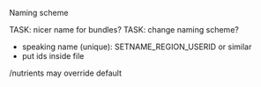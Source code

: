 
Naming scheme

TASK: nicer name for bundles?
TASK: change naming scheme?

- speaking name (unique): SETNAME_REGION_USERID or similar
- put ids inside file


/nutrients may override default
